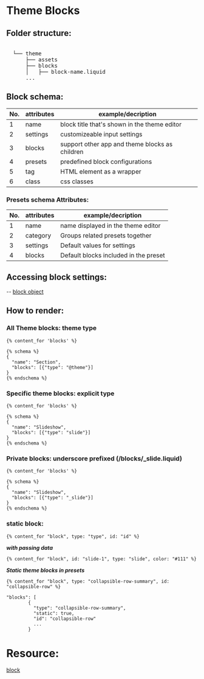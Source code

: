 # Theme Blocks

## Folder structure:
<pre lang="markdown"> 
  └── theme   
      ├── assets  
      ├── blocks  
      │   ├── block-name.liquid  
      ... 
</pre>

## Block schema:
|No.|attributes|example/decription|
|---|----------|------------------|
| 1 |name|block title that's shown in the theme editor|
| 2 |settings|customizeable input settings|
| 3 |blocks|support other app and theme blocks as children|
| 4 |presets|predefined block configurations|
| 5 |tag|HTML element as a wrapper|
| 6 |class|css classes|

### Presets schema Attributes:
|No.|attributes|example/decription|
|---|----------|------------------|
| 1 |name|name displayed in the theme editor|
| 2 |category|Groups related presets together|
| 3 |settings|Default values for settings|
| 4 |blocks|Default blocks included in the preset|

## Accessing block settings: 
-- [block object](https://shopify.dev/docs/api/liquid/objects/block#block-settings)

## How to render:

### All Theme blocks: theme type
``` liquid
{% content_for 'blocks' %}

{% schema %}
{
  "name": "Section",
  "blocks": [{"type": "@theme"}]
}
{% endschema %}
```

### Specific theme blocks: explicit type
``` liquid
{% content_for 'blocks' %}

{% schema %}
{
  "name": "Slideshow",
  "blocks": [{"type": "slide"}]
}
{% endschema %}
```

### Private blocks: underscore prefixed (/blocks/_slide.liquid)
``` liquid
{% content_for 'blocks' %}

{% schema %}
{
  "name": "Slideshow",
  "blocks": [{"type": "_slide"}]
}
{% endschema %}
```

### static block:
``` liquid
{% content_for "block", type: "type", id: "id" %}
```
***with passing data***
``` liquid
{% content_for "block", id: "slide-1", type: "slide", color: "#111" %}
```
***Static theme blocks in presets***
``` liquid
{% content_for "block", type: "collapsible-row-summary", id: "collapsible-row" %}

"blocks": [
        {
          "type": "collapsible-row-summary",
          "static": true,
          "id": "collapsible-row"
          ...
        }
```

# Resource:
[block](https://shopify.dev/docs/storefronts/themes/architecture/blocks/theme-blocks/quick-start?framework=liquid)
